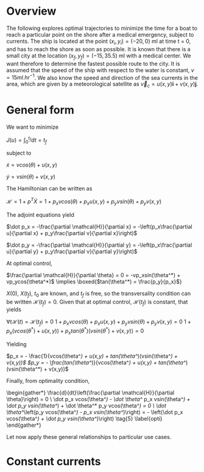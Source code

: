 Overview
========

The following explores optimal trajectories to minimize the time for a boat to reach a particular point on the shore after a medical emergency, 
subject to currents. The ship is located at the point $(x_i,y_i) = (−20,0)$ ml at time t = 0, and has to reach the shore as soon as possible. It is 
known that there is a small city at the location $(x_f,y_f) = (−15,35.5)$ ml with a medical center. We want therefore to determine the fastest possible 
route to the city. It is assumed that the speed of the ship with respect to the water is constant, $v = 15ml.hr^{-1}$. We also know the speed and direction 
of the sea currents in the area, which are given by a meteorological satellite as $\vec{v}_c = u(x,y)\textbf{i} +v(x,y)\textbf{j}$.

# General form

We want to minimize 

$J(u) = \int _0 ^{t_f} dt = t_f$ 

subject to 

$\dot x = vcos(\theta) + u(x,y)$

$\dot y = vsin(\theta) + v(x,y)$

The Hamiltonian can be written as

$\mathcal{H} = 1 + p^T\dot X = 1 + p_xvcos(\theta) + p_xu(x,y) + p_yvsin(\theta) + p_yv(x,y)$

The adjoint equations yield

$\dot p_x = -\frac{\partial \mathcal{H}}{\partial x} = -\left(p_x\frac{\partial u}{\partial x} + p_y\frac{\partial v}{\partial x}\right)$

$\dot p_y = -\frac{\partial \mathcal{H}}{\partial y} = -\left(p_x\frac{\partial u}{\partial y} + p_y\frac{\partial v}{\partial y}\right)$

At optimal control, 

$\frac{\partial \mathcal{H}}{\partial \theta} = 0 = -vp_xsin(\theta^*) + vp_ycos(\theta^*)$ \implies \boxed{$tan(\theta^*) = \frac{p_y}{p_x}$}

$X(0)$, $X(t_f)$, $t_0$ are known, and $t_f$ is free, so the transversality condition can be written $\mathcal{H}(t_f) = 0$. Given that at optimal control, $\mathcal{H}(t_f)$ is constant, that yields 

$\forall t \mathcal{H}(t) = \mathcal{H}(t_f) = 0$
$1 + p_xvcos(\theta) + p_xu(x,y) + p_yvsin(\theta) + p_yv(x,y) = 0$
$1 + p_x\left(vcos(\theta^*) + u(x,y)\right) + p_xtan(\theta^*)\left(vsin(\theta^*) + v(x,y)\right) = 0$ 

Yielding

$p_x = - \frac{1}{vcos(\theta^*) + u(x,y) + tan(\theta^*)(vsin(\theta^*) + v(x,y))$
$p_y = - \frac{tan(\theta^*)}{vcos(\theta^*) + u(x,y) + tan(\theta^*)(vsin(\theta^*) + v(x,y))$

Finally, from optimality condition,

\begin{gather*}
    \frac{d}{dt}\left(\frac{\partial \mathcal{H}}{\partial \theta}\right) = 0 \\
    \dot p_x vcos(\theta^*) - \dot \theta^* p_x vsin(\theta^*) + \dot p_y vsin(\theta^*) + \dot \theta^* p_y vcos(\theta^*) = 0 \\
    \dot \theta^*\left(p_y vcos(\theta^*) - p_x vsin(\theta^*)\right) = - \left(\dot p_x vcos(\theta^*) + \dot p_y vsin(\theta^*)\right) \tag{5}
\label{opti}
\end{gather*}

Let now apply these general relationships to particular use cases.

# Constant currents


